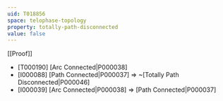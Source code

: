 ```yaml
---
uid: T018856
space: telophase-topology
property: totally-path-disconnected
value: false
---
```

[[Proof]]

* [T000190] [Arc Connected|P000038]
* [I000088] [Path Connected|P000037] => ~[Totally Path Disconnected|P000046]
* [I000039] [Arc Connected|P000038] => [Path Connected|P000037]


